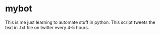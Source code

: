 # mybot

This is me just learning to automate stuff in python. This script tweets the text in .txt file on twitter every 4-5 hours.

